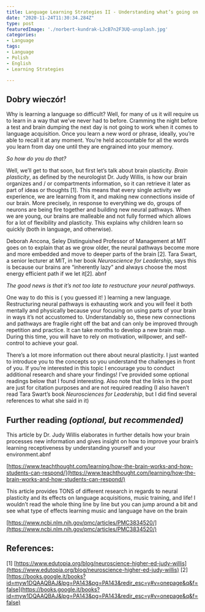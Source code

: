 ```yaml
---
title: Language Learning Strategies II - Understanding what’s going on
date: "2020-11-24T11:30:34.284Z"
type: post
featuredImage: './norbert-kundrak-LJcB7n2F3UQ-unsplash.jpg'
categories:
- Language
tags:
- Language
- Polish
- English
- Learning Strategies

---
```

## Dobry wieczór!

Why is learning a language so difficult? Well, for many of us it will require us to learn in a way that we’ve never had to before. Cramming the night before a test and brain dumping the next day is not going to work when it comes to language acquisition. Once you learn a new word or phrase, ideally, you’re able to recall it at any moment. You’re held accountable for all the words you learn from day one until they are engrained into your memory. 

*So how do you do that?*

Well, we’ll get to that soon, but first let’s talk about brain plasticity. *Brain plasticity*, as defined by the neurologist Dr. Judy Willis, is how our brain organizes and / or compartments information, so it can retrieve it later as part of ideas or thoughts [1]. This means that every single activity we experience, we are learning from it, and making new connections inside of our brain. More precisely, in response to everything we do, groups of neurons are being fire together and building new neural pathways. When we are young, our brains are malleable and not fully formed which allows for a lot of flexibility and plasticity. This explains why children learn so quickly (both in language, and otherwise). 

Deborah Ancona, Seley Distinguished Professor of Management at MIT goes on to explain that as we grow older, the neural pathways become more and more embedded and move to deeper parts of the brain [2]. Tara Swart, a senior lecturer at MIT, in her book *Neuroscience for Leadership*, says this is because our brains are “inherently lazy” and always choose the most energy efficient path if we let it[2]. abnf

*The good news is that it’s not too late to restructure your neural pathways.*

One way to do this is ( you guessed it! ) learning a new language. Restructuring neural pathways is exhausting work and you will feel it both mentally and physically because your focusing on using parts of your brain in ways it’s not accustomed to. Understandably so, these new connections and pathways are fragile right off the bat and can only be improved through repetition and practice. It can take months to develop a new brain map. During this time, you will have to rely on motivation, willpower, and self-control to achieve your goal.

There’s a lot more information out there about neural plasticity. I just wanted to introduce you to the concepts so you understand the challenges in front of you. If you’re interested in this topic I encourage you to conduct additional research and share your findings! I’ve provided some optional readings below that I found interesting. Also note that the links in the post are just for citation purposes and are not required reading (I also haven’t read Tara Swart’s book *Neurosciences for Leadership*, but I did find several references to what she said in it)

## Further reading *(optional, but recommended)*

This article by Dr. Judy Willis elaborates in further details how your brain processes new information and gives insight on how to improve your brain’s learning receptiveness by understanding yourself and your environment.abnf

[https://www.teachthought.com/learning/how-the-brain-works-and-how-students-can-respond/](https://www.teachthought.com/learning/how-the-brain-works-and-how-students-can-respond/)

This article provides TONS of different research in regards to neural plasticity and its effects on language acquisitions, music training, and life! I wouldn’t read the whole thing line by line but you can jump around a bit and see what type of effects learning music and language have on the brain

[https://www.ncbi.nlm.nih.gov/pmc/articles/PMC3834520/](https://www.ncbi.nlm.nih.gov/pmc/articles/PMC3834520/)

## References:
[1] [https://www.edutopia.org/blog/neuroscience-higher-ed-judy-willis](https://www.edutopia.org/blog/neuroscience-higher-ed-judy-willis)
[2] [https://books.google.it/books?id=myw1DQAAQBAJ&lpg=PA143&pg=PA143&redir_esc=y#v=onepage&q&f=false](https://books.google.it/books?id=myw1DQAAQBAJ&lpg=PA143&pg=PA143&redir_esc=y#v=onepage&q&f=false)

